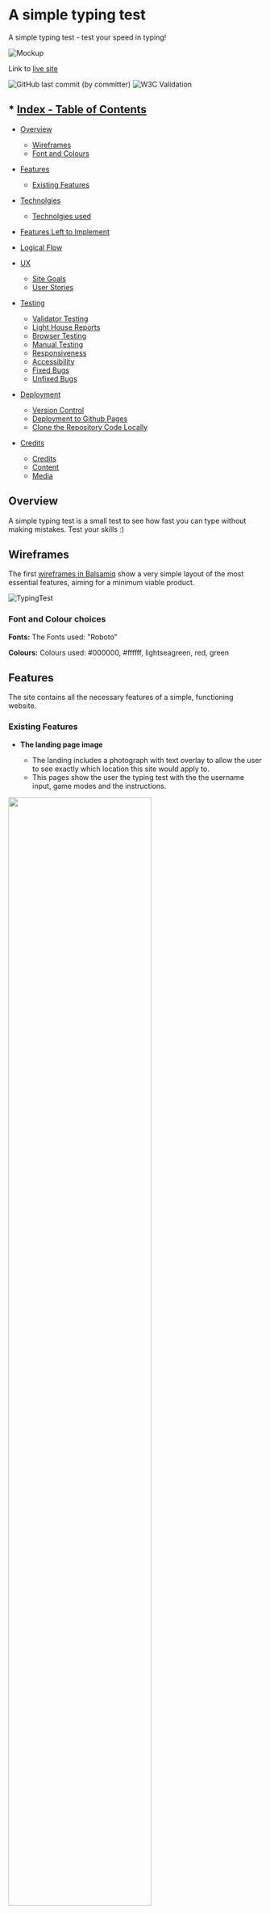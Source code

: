 # A simple typing test

A simple typing test - test your speed in typing!

![Mockup](https://github.com/GKopanidis/ci-pp2-typing-test/assets/145017421/24d97134-7938-4f2c-9786-a52bf78bda24)

Link to [live site](https://gkopanidis.github.io/ci-pp2-typing-test/)

![GitHub last commit (by committer)](https://img.shields.io/github/last-commit/gkopanidis/ci-pp2-typing-test) 
![W3C Validation](https://img.shields.io/w3c-validation/html?targetUrl=https%3A%2F%2Fgkopanidis.github.io%2Fci-pp2-typing-test%2F)


<!-- TOC --><a name="-index-table-of-contents"></a>

## * [Index - Table of Contents](#index---table-of-contents)

- [Overview](#overview)
   - [Wireframes](#wireframes)
   - [Font and Colours](#font-and-colour-choices)

- [Features](#features)

   - [Existing Features](#existing-features)

- [Technolgies](#technologies)

   - [Technolgies used](#technologies)

- [Features Left to Implement](#features-left-to-implement)

- [Logical Flow](#logical-flow)

- [UX](#ux)
   - [Site Goals](#site-goals)
   - [User Stories](#user-stories) 

- [Testing](#testing)

   - [Validator Testing](#validator-testing)
   - [Light House Reports](#lighthouse)
   - [Browser Testing](#tested-browser)
   - [Manual Testing](#manual-testing)
   - [Responsiveness](#responsiveness)
   - [Accessibility](#accessibility)
   - [Fixed Bugs](#fixed-bugs)
   - [Unfixed Bugs](#unfixed-bugs)

- [Deployment](#deployment)
   - [Version Control](#version-control)
   - [Deployment to Github Pages](#deployment-github)
   - [Clone the Repository Code Locally](#clone-repo-locally)
      
- [Credits](#credits)

   - [Credits](#credits)
   - [Content](#content)
   - [Media](#media)


<!-- TOC --><a name="overview"></a>

## Overview

A simple typing test is a small test to see how fast you can type without making mistakes. Test your skills :)

<!-- TOC --><a name="wireframes"></a>


## Wireframes

The first [wireframes in Balsamiq](https://www.balsamiq.com) show a very simple layout of the most essential features, aiming for a minimum viable product.

![TypingTest](https://github.com/GKopanidis/ci-pp2-typing-test/assets/145017421/df1ea8ee-5b68-4838-9cb9-95252320a5ea)

<!-- TOC --><a name="font-and-colour-choices"></a>


### Font and Colour choices

**Fonts:** The Fonts used: "Roboto"

**Colours:** Colours used: #000000, #ffffff, lightseagreen, red, green


<!-- TOC --><a name="features"></a>

## Features

The site contains all the necessary features of a simple, functioning website.


<!-- TOC --><a name="existing-features"></a>

### Existing Features

- __The landing page image__

   - The landing includes a photograph with text overlay to allow the user to see exactly which location this site would apply to.
   - This pages show the user the typing test with the the username input, game modes and the instructions.

<img src="https://github.com/GKopanidis/ci-pp2-typing-test/assets/145017421/cd6ac62d-a7b2-4a19-a080-80a8300e0a03" width="75%" height="75%">


- __Instructions button__

   - The reasons will allow the user to see the benefits of buying the mower blade plates.

<img src="https://github.com/GKopanidis/ci-pp2-typing-test/assets/145017421/34a38d65-9a2a-49c6-9414-07199e8d18e3" width="75%" height="75%">

- __Results & Highscore__

  - After finishing the test, the result/high score appears.
 
<img src="https://github.com/GKopanidis/ci-pp2-typing-test/assets/145017421/1cd5d189-1ddc-4903-bec1-1bcd1b8ec71d" width="75%" height="75%">   

- __The Footer__

   - The footer section includes links to the relevant social media sites. The links will open to a new tab to allow easy navigation for the user.
   - The footer is valuable to the user as it encourages them to keep connected via social media

<img src="https://github.com/GKopanidis/ci-pp2-typing-test/assets/145017421/e088102b-da86-4083-bf6b-cb9989f06628" width="75%" height="75%">

- __The 404 error Page__

   - This page will show the custom 404 page if someone clicks on a broken link.

<img src="https://github.com/GKopanidis/ci-pp2-typing-test/assets/145017421/0a82683f-9d46-4bab-8524-3c1add742390" width="75%" height="75%">


<!-- TOC --><a name="technologies"></a>

## Technologies

* HTML ![HTML](https://img.shields.io/badge/HTML5-E34F26?style=for-the-badge&logo=html5&logoColor=white)
   * The structure of the Website was developed using HTML as the main language.

* CSS ![CSS](https://img.shields.io/badge/CSS3-1572B6?style=for-the-badge&logo=css3&logoColor=white)
   * The Website was styled using custom CSS in an external file.
 
* JavaScript ![JS](https://img.shields.io/badge/JavaScript-323330?style=for-the-badge&logo=javascript&logoColor=F7DF1E)
   * The logic was created using JavaScript in an external file.

* Visual Studio Code ![VSCode](https://img.shields.io/badge/VSCode-0078D4?style=for-the-badge&logo=visual%20studio%20code&logoColor=white)
   * The website was developed using Visual Studio Code IDE

* GitHub
   * Source code is hosted on GitHub and deployed using Git Pages.

* Git
   * Used to commit and push code during the development of the Website

* Font Awesome
   * Icons obtained from [https://fontawesome.com/](https://fontawesome.com/) were used as the Social media links in the footer section.

* Iloveimg
   * [https://iloveimg.com/](https://www.iloveimg.com/) was used to reduce the size of the images used throughout the website

* Favicon.io
   * favicon files were created at [https://favicon.io/favicon-converter/](https://favicon.io/favicon-converter/)

* Balsamiq
   * wireframes were created using Balsamiq from [https://balsamiq.com/wireframes/desktop/#](https://balsamiq.com/wireframes/desktop/#)
 
* Shields.io
   * shields created with [Shields.io](https://shields.io/badges/static-badge)
     and
     [more shields](https://github.com/alexandresanlim/Badges4-README.md-Profile)


<!-- TOC --><a name="features-left-to-implement"></a>

### Features Left to Implement

- Add more difficulties
- Add your own text


<!-- TOC --><a name="logical-flow"></a>

### Logical Flow

<img src="https://github.com/GKopanidis/ci-pp2-typing-test/assets/145017421/d1ed1a61-569a-49e3-9a18-11f1e8885034" width="50%" height="50%">


<!-- TOC --><a name="logical-flow"></a>

## UX

<!-- TOC --><a name="site-goals"></a>

### Site Goals

As a user looking to improve my typing speed and accuracy, I want to use an interactive typing test, so that I can assess my skills at various difficulty levels and track my progress over time.

<!-- TOC --><a name="user-stories"></a>

### User Stories

As a site visitor I want:

* Various Difficulty Levels: The test should offer various difficulty levels (e.g., easy, medium, hard), based on the length and complexity of the texts.
* Timed Tests: Each test should be timed to measure speed.
* Accuracy Rating: After completing a test, an accuracy rating should be displayed, indicating how many mistakes were made.
* Progress Tracking: The ability to save and display results over time to track progress.

As a creator I want:

* Present the content in a understandable manner
* Site is easily understandable
* Clear indication about time left to complete the quote
* Clear indication about correct/incorrect character inputs
* Clear indication about written words
* Let the visitor know how well they performed
* Give the player option to play again or change the name if desired
* Main goal is to offer some fun and education 

<!-- TOC --><a name="testing"></a>

## Testing


<!-- TOC --><a name="validator-testing"></a>

### Validator Testing

- HTML ([W3C validator](https://validator.w3.org/))

   - No errors were returned when passing through the official [W3C validator](https://validator.w3.org/nu/?doc=https%3A%2F%2Fcode-institute-org.github.io%2Flove-running-2.0%2Findex.html)

      Index.html

      <img src="https://github.com/GKopanidis/ci-pp2-typing-test/assets/145017421/0d254423-4028-4acd-bd68-300af608125b" width="75%" height="75%">
     
      404.html

      <img src="https://github.com/GKopanidis/ci-pp2-typing-test/assets/145017421/935684e3-ca85-4bdd-acd8-bd71a4fb9172" width="75%" height="75%">


- CSS ([Jigsaw](https://jigsaw.w3.org/css-validator/))

   - No errors were found when passing through the official [(Jigsaw) validator](https://jigsaw.w3.org/)

      CSS Stylesheet

      <img src="https://github.com/GKopanidis/ci-pp2-typing-test/assets/145017421/d7d3dd7c-cff7-47af-a60b-067018a57d49" width="75%" height="75%">

- JavaScript [JSHint Validator](https://jshint.com/)
   
   - No errors were returned when passing through the JShint validator

      <img src="https://github.com/GKopanidis/ci-pp2-typing-test/assets/145017421/63521927-a852-4e87-9a84-bb315cd71e5c" width="75%" height="75%">


<!-- TOC --><a name="lighthouse"></a>

### Lighthouse Chrome DevTools

- Performance, Accessibility, SEO, Best Practices

     Index HTML

     <img src="https://github.com/GKopanidis/ci-pp2-typing-test/assets/145017421/6eb22f97-e608-45d4-88b0-7e3f82e56c0e" width="75%" height="75%">

     404 HTML

     <img src="https://github.com/GKopanidis/ci-pp2-typing-test/assets/145017421/056ef330-51e8-4c39-8607-1a968093a31d" width="75%" height="75%">


<!-- TOC --><a name="tested-browser"></a>

- Tested Browser (latest versions):

     <table>
       <thead>
       <tr>
       <th align="center">Browser</th>
       <th align="center">Layout</th>
       <th align="center">Functionality</th>
       </tr>
       </thead>
       <tbody>
         <tr>
         <td align="center">Chrome</td>
         <td align="center">✔</td>
         <td align="center">✔</td>
         </tr>
         <tr>
         <td align="center">Edge</td>
         <td align="center">✔</td>
         <td align="center">✔</td>
         </tr>
         <tr>
         <td align="center">Firefox</td>
         <td align="center">✔</td>
         <td align="center">✔</td>
         </tr>
         <tr>
         <td align="center">Safari</td>
         <td align="center">✔</td>
         <td align="center">✔</td>
         </tr>
         <tr>
         <td align="center">IE</td>
         <td align="center">deprecated by Microsoft, not tested</td>
         <td align="center"></td>
         </tr>
       </tbody>
     </table>


<!-- TOC --><a name="manual-testing"></a>

### Manual Testing

| Feature     | Expect      | Action        | Result |
| :---------: | :----------:| :-----------: | :-----:|
| **Enter Username**  | Upon entering a username, it is displayed. | Click on the 'Save' button. | Username and 'Change Username' button appear. |
| **Change Username**  | Clicking 'Change Username' displays the current username, allowing for edits. A 'Save' button appears. | Click on the 'Change Username' button. | An input field and 'Save' button appear. |
| **Game Modes**  | Clicking links generate random quotes. | Click on each individual mode. | Each respective link generates a new quote. |
| **Start selected Game Mode**  |Clicking starts the game mode, a 'Stop Test' button appears, and the input field activates for typing. | Click on a selected game mode. | Input field activates, 'Stop' button appears, and the timer starts upon typing. |
| **Stop Test**  | Results are displayed under the game modes. | Click on 'Stop Test'. | Results appear beneath the game modes, and the input field is deactivated. |
| **Instrucions**  | Displays the instructions. | Click on 'Instructions'. | All instructions are displayed. |
| **Social link icons** | Icons open the respective social media sites in a new tab. | Click on each individual icon. | Each respective site opens in a new tab. |
| **404 Page**  | A 404 error message appears when an incorrect URL is entered. | Enter an incorrect URL in the address bar and press enter. | 404 error page appears with a message and a link to the main page. |


<!-- TOC --><a name="responsiveness"></a>

### Responsiveness

All pages were tested to ensure responsiveness on screen sizes from 320px and upwards as defined in [WCAG 2.1 Reflow criteria for responsive design](https://www.w3.org/WAI/WCAG21/Understanding/reflow.html) on Chrome, Edge, Firefox, and Safari browsers.

Steps to test:

1. Open the browser and navigate to [A simple typing test](https://gkopanidis.github.io/ci-pp2-typing-test/)
2. Open the developer tools (right-click and inspect)
3. Set to responsive and decrease width to 320px
4. Set the zoom to 50%
5. Click and drag the responsive window to a maximum width

Expected:

The Website is responsive on all screen sizes and no images are pixelated or stretched.
No horizontal scroll is present.
No elements overlap.


<!-- TOC --><a name="accessibility"></a>

### Accessibility
[Wave Accessibility](https://wave.webaim.org/) tool was used throughout the development and for the final testing of the deployed website to check for any aid accessibility testing.

Testing was focused to ensure the following criteria were met:

- All forms have associated labels or aria-labels so that this is read out on a screen reader to users who tab to form inputs
- Color contrasts meet a minimum ratio as specified in [WCAG 2.1 Contrast Guidelines](https://www.w3.org/WAI/WCAG21/Understanding/contrast-minimum.html)
- Heading levels are not missed or skipped to ensure the importance of content is relayed correctly to the end user
- All content is contained within landmarks to ensure ease of use for assistive technology, allowing the user to navigate by page regions
- All not textual content had alternative text or titles so descriptions were read out to screen readers
- HTML page lang attribute has been set
- Aria properties have been implemented correctly
- WCAG 2.1 Coding best practices being followed


<!-- TOC --><a name="fixed-bugs"></a>

### Fixed Bugs

- HTML
  
  <img src="https://github.com/GKopanidis/ci-pp2-typing-test/assets/145017421/9b2526cd-b343-45ed-8342-871f3652eaf4" width="50%" height="50%">

  I added an event listener to the JavaScript code on 'window.onload.

- CSS
  The property clip is deprecated. I used clip-path instead, and the error was gone.

<!-- TOC --><a name="unfixed-bugs"></a>

### Unfixed Bugs

- No bugs found at this time

<!-- TOC --><a name="deployment"></a>

## Deployment


<!-- TOC --><a name="version-control"></a>

### Version Control

The site was created using the Visual Studio code editor and pushed to Git Hub to the remote repository ‘ci-pp2-typing-test’.

The following git commands were used throughout development to push code to the remote repo:

```git add <file>``` - This command was used to add the file(s) to the staging area before they are committed.

```git commit -m “commit message”``` - This command was used to commit changes to the local repository queue ready for the final step.

```git push``` - This command was used to push all committed code to the remote repository on Git Hub.


<!-- TOC --><a name="deployment-github"></a>

### Deployment to Github Pages

- The site was deployed to GitHub pages. The steps to deploy are as follows:
   - In the GitHub repository, navigate to the Settings tab
   - From the source section drop-down menu, select the master branch
   - Once the master branch has been selected, the page will be automatically refreshed with a detailed ribbon display to indicate the successful deployment.

[The live link can be found here](https://gkopanidis.github.io/ci-pp2-typing-test/ "A simple typing test")

<!-- TOC --><a name="clone-repo-locally"></a>

### Clone the Repository Code Locally

Navigate to the GitHub Repository you want to clone to use locally:

- Click on the code drop-down button
- Click on HTTPS
- Copy the repository link to the clipboard
- Open your IDE of choice (git must be installed for the next steps)
- Type git clone copied-git-URL into the IDE terminal

The project will now be cloned on your local machine for use.


<!-- TOC --><a name="credits"></a>

## Credits


<!-- TOC --><a name="content"></a>

### Content

- The typing test is based on this YouTube video: [Typing Test](https://www.youtube.com/watch?v=GaeLfE3p9Xc)
- The quote generator is based on this repository: [Quotable](https://github.com/lukePeavey/quotable)
- Thanks to [Gareth-McGirr](https://github.com/Gareth-McGirr) for sharing the information on [Modals](https://www.w3schools.com/howto/howto_css_modals.asp), [LocalStorage](https://www.w3schools.com/jsref/prop_win_localstorage.asp) and [Lucid Chart](https://www.lucidchart.com/pages/) for the flowcharts.
- Thanks to [Dee-McG](https://github.com/Dee-McG) for assisting with the video for the custom 404 page [Create a custom 404 error page](https://www.youtube.com/watch?v=Jj42_s3KnuM&list=PLXuTq6OsqZjYGLkK4d0RExJ98-m-IOIc2&index=3)
- Thanks to [Salko Nuhanovic](https://github.com/salkonuhannovic) for sharing the information, on how to calculate the values for the result and the hall of fame.
- The "Roboto" font is from [Google Fonts](https://fonts.google.com)
- The icons in the footer are from [Font Awesome](https://fontawesome.com/)
- The HTML and CSS code was partially derived from the walkthrough project at [Code Institute](https://codeinstitute.net) with modifications.
- The table of contents was created using the [Markdown TOC generator](https://derlin.github.io/bitdowntoc/)


<!-- TOC --><a name="media"></a>

### Media

### Background image for Main- and 404-Page  :

- AI image generator


<!-- TOC --><a name="acknowledgments"></a>

### Acknowledgments

- Thank you to my mentor [Gareth-McGirr](https://github.com/Gareth-McGirr) who provided me with lots of pointers on resources to help with coding!
- Thank you to [Salko Nuhanovic](https://github.com/salkonuhannovic) wo helped me on the js part :)
